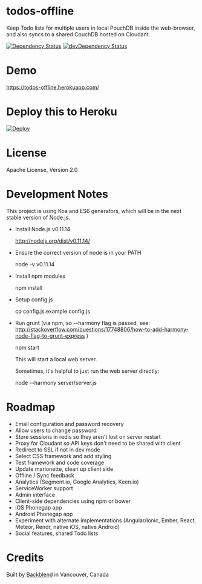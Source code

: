todos-offline
=============

Keep Todo lists for multiple users in local PouchDB inside the
web-browser, and also syncs to a shared CouchDB hosted on Cloudant.

[![Dependency Status](https://david-dm.org/backblend/todos-offline.svg)](https://david-dm.org/backblend/todos-offline)
[![devDependency Status](https://david-dm.org/backblend/todos-offline/dev-status.svg)](https://david-dm.org/backblend/todos-offline#info=devDependencies)

# Demo

https://todos-offline.herokuapp.com/

# Deploy this to Heroku

[![Deploy](https://www.herokucdn.com/deploy/button.png)](https://heroku.com/deploy)

# License

Apache License, Version 2.0

# Development Notes

This project is using Koa and ES6 generators, which will be in the next
stable version of Node.js.

* Install Node.js v0.11.14

    http://nodejs.org/dist/v0.11.14/

* Ensure the correct version of node is in your PATH

    node -v
    v0.11.14

* Install npm modules

    npm install

* Setup config.js

    cp config.js.example config.js

* Run grunt (via npm, so --harmony flag is passed, see: http://stackoverflow.com/questions/17748806/how-to-add-harmony-node-flag-to-grunt-express )

    npm start

  This will start a local web server.

  Sometimes, it's helpful to just run the web server directly:

    node --harmony server/server.js

# Roadmap

* Email configuration and password recovery
* Allow users to change password
* Store sessions in redis so they aren't lost on server restart
* Proxy for Cloudant so API keys don't need to be shared with client
* Redirect to SSL if not in dev mode
* Select CSS framework and add styling
* Test framework and code coverage
* Update marionette, clean up client side
* Offline / Sync feedback
* Analytics (Segment.io, Google Analytics, Keen.io)
* ServiceWorker support
* Admin interface
* Client-side dependencies using npm or bower
* iOS Phonegap app
* Android Phonegap app
* Experiment with alternate implementations (Angular/Ionic, Ember, React, Meteor, Rendr, native iOS, native Android)
* Social features, shared Todo lists

# Credits

Built by
[Backblend](https://www.backblend.com/) in Vancouver, Canada
